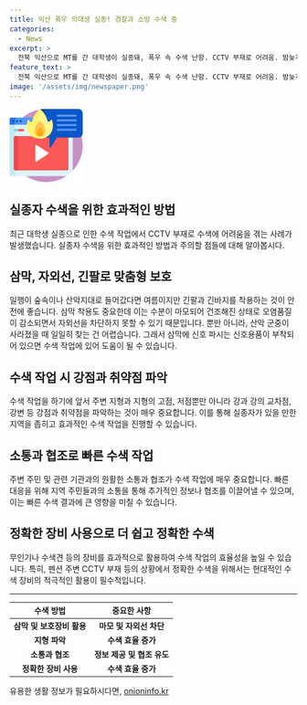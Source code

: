 ```yaml
---
title: 익산 폭우 의대생 실종! 경찰과 소방 수색 중
categories:
  - News
excerpt: >
  전북 익산으로 MT를 간 대학생이 실종돼, 폭우 속 수색 난항. CCTV 부재로 어려움. 밤늦게 나간 대학생, 주변 펜션 CCTV 부재와 폭우로 수색 난항. 경찰과 소방 당국, 수색에 100여명과 무인기, 수색견 투입. 대학생 술 마시고 나가 실종 신고 늦어져, 어려움 예상. 형사와 기동대 투입해 실종자 수색 예정.
feature_text: >
  전북 익산으로 MT를 간 대학생이 실종돼, 폭우 속 수색 난항. CCTV 부재로 어려움. 밤늦게 나간 대학생, 주변 펜션 CCTV 부재와 폭우로 수색 난항. 경찰과 소방 당국, 수색에 100여명과 무인기, 수색견 투입. 대학생 술 마시고 나가 실종 신고 늦어져, 어려움 예상. 형사와 기동대 투입해 실종자 수색 예정.
image: '/assets/img/newspaper.png'
---
```


<p><img src="/assets/img/news.png" alt="rentncar 속보" /></p>

<h2 data-ke-size="size26">실종자 수색을 위한 효과적인 방법</h2>

<p data-ke-size="size16">최근 대학생 실종으로 인한 수색 작업에서 CCTV 부재로 수색에 어려움을 겪는 사례가 발생했습니다. 실종자 수색을 위한 효과적인 방법과 주의할 점들에 대해 알아봅시다.</p>

<h2 data-ke-size="size24">삼막, 자외선, 긴팔로 맞춤형 보호</h2>

<p data-ke-size="size16">일행이 숲속이나 산악지대로 들어갔다면 여름이지만 긴팔과 긴바지를 착용하는 것이 안전에 좋습니다. 삼막 착용도 중요한데 이는 수분이 마모되어 건조해진 상태로 오염품질이 감소되면서 자외선을 차단하지 못할 수 있기 때문입니다. 뿐만 아니라, 산악 군중이 사라졌을 때 일일히 찾는 건 어렵습니다. 그래서 삼막에 신호 파시는 신호용품이 부착되어 있으면 수색 작업에 있어 도움이 될 수 있습니다.</p>

<h2 data-ke-size="size24">수색 작업 시 강점과 취약점 파악</h2>

<p data-ke-size="size16">수색 작업을 하기에 앞서 주변 지형과 지형의 고점, 저점뿐만 아니라 강과 강의 교차점, 강변 등 강점과 취약점을 파악하는 것이 매우 중요합니다. 이를 통해 실종자가 있을 만한 지역을 좁히고 효과적인 수색 작업을 진행할 수 있습니다.</p>

<h2 data-ke-size="size24">소통과 협조로 빠른 수색 작업</h2>

<p data-ke-size="size16">주변 주민 및 관련 기관과의 원활한 소통과 협조가 수색 작업에 매우 중요합니다. 빠른 대응을 위해 지역 주민들과의 소통을 통해 추가적인 정보나 협조를 이끌어낼 수 있으며, 이는 빠른 수색 결과에 큰 영향을 미칠 수 있습니다.</p>

<h2 data-ke-size="size24">정확한 장비 사용으로 더 쉽고 정확한 수색</h2>

<p data-ke-size="size16">무인기나 수색견 등의 장비를 효과적으로 활용하여 수색 작업의 효율성을 높일 수 있습니다. 특히, 펜션 주변 CCTV 부재 등의 상황에서 정확한 수색을 위해서는 현대적인 수색 장비의 적극적인 활용이 필수적입니다. </p>

<hr>

<table>
<thead>
<tr>
<th style="text-align: center;">수색 방법</th>
<th style="text-align: center;">중요한 사항</th>
</tr>
</thead>
<tbody>
<tr>
<td style="text-align: center; height: 17px;"><b>삼막 및 보호장비 활용</b></td>
<td style="text-align: center; height: 17px;"><b>마모 및 자외선 차단</b></td>
</tr>
<tr>
<td style="text-align: center; height: 17px;"><b>지형 파악</b></td>
<td style="text-align: center; height: 17px;"><b>수색 효율 증가</b></td>
</tr>
<tr>
<td style="text-align: center; height: 17px;"><b>소통과 협조</b></td>
<td style="text-align: center; height: 17px;"><b>정보 제공 및 협조 유도</b></td>
</tr>
<tr>
<td style="text-align: center; height: 17px;"><b>정확한 장비 사용</b></td>
<td style="text-align: center; height: 17px;"><b>수색 효율 증가</b></td>
</tr>
</tbody>
</table>

<p data-ke-size="size16"></p>
유용한 생활 정보가 필요하시다면, <a href="https://onioninfo.kr" rel="dofollow">onioninfo.kr</a>



